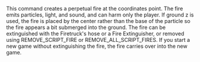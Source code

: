 This command creates a perpetual fire at the coordinates point. The fire emits particles, light, and sound, and can harm only the player. If ground z is used, the fire is placed by the center rather than the base of the particle so the fire appears a bit submerged into the ground. The fire can be extinguished with the Firetruck's hose or a Fire Extinguisher, or removed using REMOVE_SCRIPT_FIRE or REMOVE_ALL_SCRIPT_FIRES. If you start a new game without extinguishing the fire, the fire carries over into the new game.
